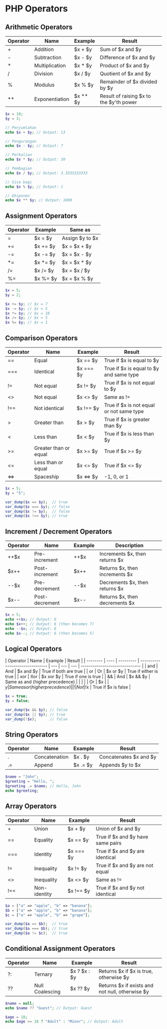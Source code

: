 # PHP Operators

## Arithmetic Operators

| Operator | Name           | Example    | Result                                  |
| -------- | -------------- | ---------- | --------------------------------------- |
| +        | Addition       | $x + $y    | Sum of $x and $y                        |
| -        | Subtraction    | $x - $y    | Difference of $x and $y                 |
| \*       | Multiplication | $x \* $y   | Product of $x and $y                    |
| /        | Division       | $x / $y    | Quotient of $x and $y                   |
| %        | Modulus        | $x % $y    | Remainder of $x divided by $y           |
| \*\*     | Exponentiation | $x \*\* $y | Result of raising $x to the $y'th power |

```php
$x = 10;
$y = 3;

// Penjumlahan
echo $x + $y; // Output: 13

// Pengurangan
echo $x - $y; // Output: 7

// Perkalian
echo $x * $y; // Output: 30

// Pembagian
echo $x / $y; // Output: 3.3333333333

// Sisa bagi
echo $x % $y; // Output: 1

// Eksponen
echo $x ** $y; // Output: 1000
```

## Assignment Operators

| Operator | Example   | Same as         |
| -------- | --------- | --------------- |
| =        | $x = $y   | Assign $y to $x |
| +=       | $x += $y  | $x = $x + $y    |
| -=       | $x -= $y  | $x = $x - $y    |
| \*=      | $x \*= $y | $x = $x \* $y   |
| /=       | $x /= $y  | $x = $x / $y    |
| %=       | $x %= $y  | $x = $x % $y    |

```php
$x = 5;
$y = 2;

$x += $y; // $x = 7
$x -= $y; // $x = 5
$x *= $y; // $x = 10
$x /= $y; // $x = 5
$x %= $y; // $x = 1
```

## Comparison Operators

| Operator | Name                  | Example   | Result                                   |
| -------- | --------------------- | --------- | ---------------------------------------- |
| ==       | Equal                 | $x == $y  | True if $x is equal to $y                |
| ===      | Identical             | $x === $y | True if $x is equal to $y and same type  |
| !=       | Not equal             | $x != $y  | True if $x is not equal to $y            |
| <>       | Not equal             | $x <> $y  | Same as !=                               |
| !==      | Not identical         | $x !== $y | True if $x is not equal or not same type |
| >        | Greater than          | $x > $y   | True if $x is greater than $y            |
| <        | Less than             | $x < $y   | True if $x is less than $y               |
| >=       | Greater than or equal | $x >= $y  | True if $x >= $y                         |
| <=       | Less than or equal    | $x <= $y  | True if $x <= $y                         |
| <=>      | Spaceship             | $x <=> $y | -1, 0, or 1                              |

```php
$x = 5;
$y = "5";

var_dump($x == $y);  // true
var_dump($x === $y); // false
var_dump($x != $y);  // false
var_dump($x !== $y); // true
```

## Increment / Decrement Operators

| Operator | Name           | Example | Description                    |
| -------- | -------------- | ------- | ------------------------------ |
| ++$x     | Pre-increment  | ++$x    | Increments $x, then returns $x |
| $x++     | Post-increment | $x++    | Returns $x, then increments $x |
| --$x     | Pre-decrement  | --$x    | Decrements $x, then returns $x |
| $x--     | Post-decrement | $x--    | Returns $x, then decrements $x |

```php
$x = 5;
echo ++$x; // Output: 6
echo $x++; // Output: 6 (then becomes 7)
echo --$x; // Output: 6
echo $x--; // Output: 6 (then becomes 5)
```

## Logical Operators

| Operator | Name | Example   | Result                          |
| -------- | ---- | --------- | ------------------------------- | --- | --- | --- | ------------------------------ |
| and      | And  | $x and $y | True if both are true           |
| or       | Or   | $x or $y  | True if either is true          |
| xor      | Xor  | $x xor $y | True if one is true             |
| &&       | And  | $x && $y  | Same as and (higher precedence) |
|          |      |           | Or                              | $x  |     | $y  | Same as or (higher precedence) |
| !        | Not  | !$x       | True if $x is false             |

```php
$x = true;
$y = false;

var_dump($x && $y); // false
var_dump($x || $y); // true
var_dump(!$x);      // false
```

## String Operators

| Operator | Name          | Example  | Result                 |
| -------- | ------------- | -------- | ---------------------- |
| .        | Concatenation | $x . $y  | Concatenates $x and $y |
| .=       | Append        | $x .= $y | Appends $y to $x       |

```php
$name = "John";
$greeting = "Hello, ";
$greeting .= $name; // Hello, John
echo $greeting;
```

## Array Operators

| Operator | Name         | Example   | Result                            |
| -------- | ------------ | --------- | --------------------------------- |
| +        | Union        | $x + $y   | Union of $x and $y                |
| ==       | Equality     | $x == $y  | True if $x and $y have same pairs |
| ===      | Identity     | $x === $y | True if $x and $y are identical   |
| !=       | Inequality   | $x != $y  | True if $x and $y are not equal   |
| <>       | Inequality   | $x <> $y  | Same as !=                        |
| !==      | Non-identity | $x !== $y | True if $x and $y not identical   |

```php
$a = ["a" => "apple", "b" => "banana"];
$b = ["a" => "apple", "b" => "banana"];
$c = ["a" => "apple", "b" => "grape"];

var_dump($a == $b);  // true
var_dump($a === $b); // true
var_dump($a != $c);  // true
```

## Conditional Assignment Operators

| Operator | Name            | Example      | Result                                          |
| -------- | --------------- | ------------ | ----------------------------------------------- |
| ?:       | Ternary         | $x ? $x : $y | Returns $x if $x is true, otherwise $y          |
| ??       | Null Coalescing | $x ?? $y     | Returns $x if exists and not null, otherwise $y |

```php
$name = null;
echo $name ?? "Guest"; // Output: Guest

$age = 18;
echo $age >= 18 ? "Adult" : "Minor"; // Output: Adult
```
